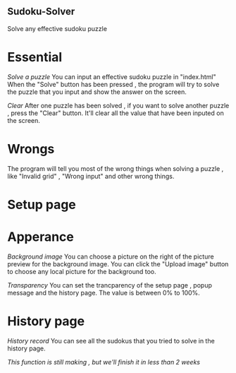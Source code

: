 ## Sudoku-Solver
Solve any effective sudoku puzzle

# Essential

*Solve a puzzle*
You can input an effective sudoku puzzle in "index.html"
When the "Solve" button has been pressed , the program will try to solve the puzzle that you input and show the answer on the screen.

*Clear*
After one puzzle has been solved , if you want to solve another puzzle , press the "Clear" button. It'll clear all the value that have been inputed on the screen.

# Wrongs
The program will tell you most of the wrong things when solving a puzzle , like "Invalid grid" , "Wrong input" and other wrong things.

# Setup page
# Apperance
*Background image*
You can choose a picture on the right of the picture preview for the background image.
You can click the "Upload image" button to choose any local picture for the background too.

*Transparency*
You can set the trancparency of the setup page , popup message and the history page.
The value is between 0% to 100%.

# History page
*History record*
You can see all the sudokus that you tried to solve in the history page.

*This function is still making , but we'll finish it in less than 2 weeks*
